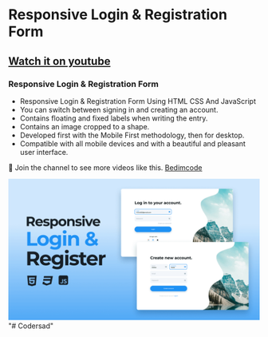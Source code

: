 # Responsive Login & Registration Form
## [Watch it on youtube](https://youtu.be/dUkI8y_Mpv4)
### Responsive Login & Registration Form

- Responsive Login & Registration Form Using HTML CSS And JavaScript
- You can switch between signing in and creating an account.
- Contains floating and fixed labels when writing the entry.
- Contains an image cropped to a shape.
- Developed first with the Mobile First methodology, then for desktop.
- Compatible with all mobile devices and with a beautiful and pleasant user interface.

💙 Join the channel to see more videos like this. [Bedimcode](https://www.youtube.com/@Bedimcode)

![preview img](/preview.png)
"# Codersad" 
